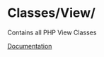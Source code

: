 # Classes/View/

Contains all PHP View Classes

[Documentation](https://docs.typo3.org/m/typo3/reference-coreapi/11.5/en-us/ExtensionArchitecture/Extbase/Reference/View/Index.html)